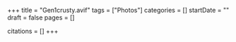 +++
title = "Gen1crusty.avif"
tags = ["Photos"]
categories = []
startDate = ""
draft = false
pages = []

citations = []
+++
